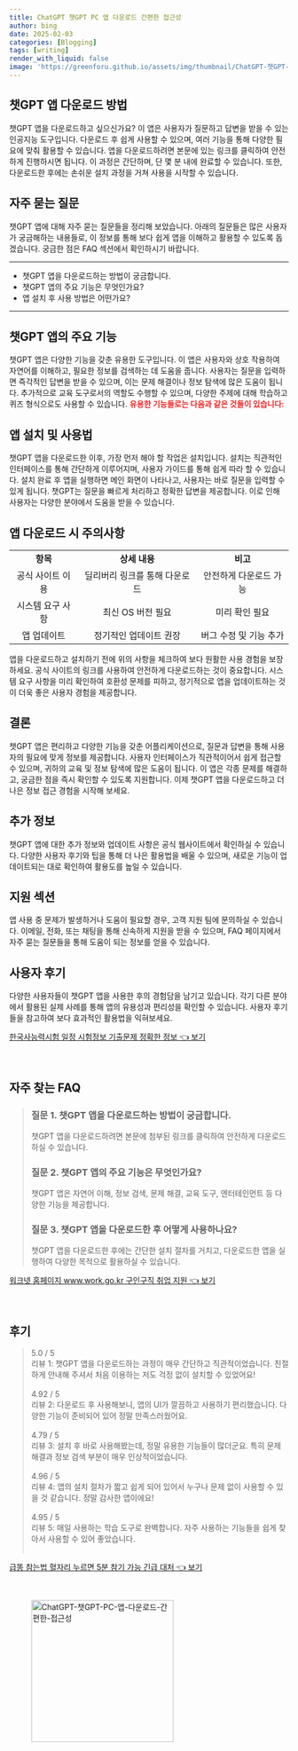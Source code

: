 ```yaml
---
title: ChatGPT 챗GPT PC 앱 다운로드 간편한 접근성
author: bing
date: 2025-02-03
categories: [Blogging]
tags: [writing]
render_with_liquid: false
image: 'https://greenforu.github.io/assets/img/thumbnail/ChatGPT-챗GPT-PC-앱-다운로드-간편한-접근성.webp'
---
```



<h2 id='챗GPT_앱_다운로드'>챗GPT 앱 다운로드 방법</h2>

<p>챗GPT 앱을 다운로드하고 싶으신가요? 이 앱은 사용자가 질문하고 답변을 받을 수 있는 인공지능 도구입니다. 다운로드 후 쉽게 사용할 수 있으며, 여러 기능을 통해 다양한 필요에 맞춰 활용할 수 있습니다. 앱을 다운로드하려면 본문에 있는 링크를 클릭하여 안전하게 진행하시면 됩니다. 이 과정은 간단하며, 단 몇 분 내에 완료할 수 있습니다. 또한, 다운로드한 후에는 손쉬운 설치 과정을 거쳐 사용을 시작할 수 있습니다.</p>

<h2 id='자주_묻는_질문'>자주 묻는 질문</h2>

<p>챗GPT 앱에 대해 자주 묻는 질문들을 정리해 보았습니다. 아래의 질문들은 많은 사용자가 궁금해하는 내용들로, 이 정보를 통해 보다 쉽게 앱을 이해하고 활용할 수 있도록 돕겠습니다. 궁금한 점은 FAQ 섹션에서 확인하시기 바랍니다.</p>

<hr />

<ul>
    <li>챗GPT 앱을 다운로드하는 방법이 궁금합니다.</li>
    <li>챗GPT 앱의 주요 기능은 무엇인가요?</li>
    <li>앱 설치 후 사용 방법은 어떤가요?</li>
</ul>

<hr />

<h2 id='앱의_주요_기능'>챗GPT 앱의 주요 기능</h2>

<p>챗GPT 앱은 다양한 기능을 갖춘 유용한 도구입니다. 이 앱은 사용자와 상호 작용하여 자연어를 이해하고, 필요한 정보를 검색하는 데 도움을 줍니다. 사용자는 질문을 입력하면 즉각적인 답변을 받을 수 있으며, 이는 문제 해결이나 정보 탐색에 많은 도움이 됩니다. 추가적으로 교육 도구로서의 역할도 수행할 수 있으며, 다양한 주제에 대해 학습하고 퀴즈 형식으로도 사용할 수 있습니다. <b><span style="color: #ee2323;">유용한 기능들로는 다음과 같은 것들이 있습니다:</span></b></p>

<h2 id='앱_설치_및_사용법'>앱 설치 및 사용법</h2>

<p>챗GPT 앱을 다운로드한 이후, 가장 먼저 해야 할 작업은 설치입니다. 설치는 직관적인 인터페이스를 통해 간단하게 이루어지며, 사용자 가이드를 통해 쉽게 따라 할 수 있습니다. 설치 완료 후 앱을 실행하면 메인 화면이 나타나고, 사용자는 바로 질문을 입력할 수 있게 됩니다. 챗GPT는 질문을 빠르게 처리하고 정확한 답변을 제공합니다. 이로 인해 사용자는 다양한 분야에서 도움을 받을 수 있습니다.</p>

<h2 id='앱_다운로드_시_주의사항'>앱 다운로드 시 주의사항</h2>

<table>
    <tr>
        <td style="text-align: center; height: 17px;"><b>항목</b></td>
        <td style="text-align: center; height: 17px;"><b>상세 내용</b></td>
        <td style="text-align: center; height: 17px;"><b>비고</b></td>
    </tr>
    <tr>
        <td style="text-align: center; height: 17px;">공식 사이트 이용</td>
        <td style="text-align: center; height: 17px;">딜리버리 링크를 통해 다운로드</td>
        <td style="text-align: center; height: 17px;">안전하게 다운로드 가능</td>
    </tr>
    <tr>
        <td style="text-align: center; height: 17px;">시스템 요구 사항</td>
        <td style="text-align: center; height: 17px;">최신 OS 버전 필요</td>
        <td style="text-align: center; height: 17px;">미리 확인 필요</td>
    </tr>
    <tr>
        <td style="text-align: center; height: 17px;">앱 업데이트</td>
        <td style="text-align: center; height: 17px;">정기적인 업데이트 권장</td>
        <td style="text-align: center; height: 17px;">버그 수정 및 기능 추가</td>
    </tr>
</table>

<p>앱을 다운로드하고 설치하기 전에 위의 사항을 체크하여 보다 원활한 사용 경험을 보장하세요. 공식 사이트의 링크를 사용하여 안전하게 다운로드하는 것이 중요합니다. 시스템 요구 사항을 미리 확인하여 호환성 문제를 피하고, 정기적으로 앱을 업데이트하는 것이 더욱 좋은 사용자 경험을 제공합니다.</p>

<h2 id='결론'>결론</h2>

<p>챗GPT 앱은 편리하고 다양한 기능을 갖춘 어플리케이션으로, 질문과 답변을 통해 사용자의 필요에 맞게 정보를 제공합니다. 사용자 인터페이스가 직관적이어서 쉽게 접근할 수 있으며, 귀하의 교육 및 정보 탐색에 많은 도움이 됩니다. 이 앱은 각종 문제를 해결하고, 궁금한 점을 즉시 확인할 수 있도록 지원합니다. 이제 챗GPT 앱을 다운로드하고 더 나은 정보 접근 경험을 시작해 보세요.</p>

<h2 id='추가정보'>추가 정보</h2>

<p>챗GPT 앱에 대한 추가 정보와 업데이트 사항은 공식 웹사이트에서 확인하실 수 있습니다. 다양한 사용자 후기와 팁을 통해 더 나은 활용법을 배울 수 있으며, 새로운 기능이 업데이트되는 대로 확인하여 활용도를 높일 수 있습니다.</p>

<h2 id='지원섹션'>지원 섹션</h2>

<p>앱 사용 중 문제가 발생하거나 도움이 필요할 경우, 고객 지원 팀에 문의하실 수 있습니다. 이메일, 전화, 또는 채팅을 통해 신속하게 지원을 받을 수 있으며, FAQ 페이지에서 자주 묻는 질문들을 통해 도움이 되는 정보를 얻을 수 있습니다.</p>

<h2 id='사용자_후기'>사용자 후기</h2>

<p>다양한 사용자들이 챗GPT 앱을 사용한 후의 경험담을 남기고 있습니다. 각기 다른 분야에서 활용된 실제 사례를 통해 앱의 유용성과 편리성을 확인할 수 있습니다. 사용자 후기들을 참고하여 보다 효과적인 활용법을 익혀보세요.</p>


<p><a class="click-button" title="한국사능력시험 일정 시험정보 기출문제 정확한 정보" href="https://greenforu.github.io/posts/%ED%95%9C%EA%B5%AD%EC%82%AC%EB%8A%A5%EB%A0%A5%EC%8B%9C%ED%97%98-%EC%9D%BC%EC%A0%95-%EC%8B%9C%ED%97%98%EC%A0%95%EB%B3%B4-%EA%B8%B0%EC%B6%9C%EB%AC%B8%EC%A0%9C-%EC%A0%95%ED%99%95%ED%95%9C-%EC%A0%95%EB%B3%B4/" rel="dofollow">한국사능력시험 일정 시험정보 기출문제 정확한 정보 👈 보기</a></p><br>
<h2 id='자주_찾는_FAQ'>자주 찾는 FAQ</h2>
<div itemscope="" itemtype="https://schema.org/FAQPage"> 
<blockquote> 
<div itemscope="" itemprop="mainEntity" itemtype="https://schema.org/Question"> 
<h3 itemprop="name">질문 1. 챗GPT 앱을 다운로드하는 방법이 궁금합니다.</h3> 
<div itemscope="" itemprop="acceptedAnswer" itemtype="https://schema.org/Answer"> 
<span itemprop="text"> 
<p>챗GPT 앱을 다운로드하려면 본문에 첨부된 링크를 클릭하여 안전하게 다운로드하실 수 있습니다.</p> 
</span> 
</div> 
</div> 

<div itemscope="" itemprop="mainEntity" itemtype="https://schema.org/Question"> 
<h3 itemprop="name">질문 2. 챗GPT 앱의 주요 기능은 무엇인가요?</h3> 
<div itemscope="" itemprop="acceptedAnswer" itemtype="https://schema.org/Answer"> 
<span itemprop="text"> 
<p>챗GPT 앱은 자연어 이해, 정보 검색, 문제 해결, 교육 도구, 엔터테인먼트 등 다양한 기능을 제공합니다.</p> 
</span> 
</div> 
</div> 

<div itemscope="" itemprop="mainEntity" itemtype="https://schema.org/Question"> 
<h3 itemprop="name">질문 3. 챗GPT 앱을 다운로드한 후 어떻게 사용하나요?</h3> 
<div itemscope="" itemprop="acceptedAnswer" itemtype="https://schema.org/Answer"> 
<span itemprop="text"> 
<p>챗GPT 앱을 다운로드한 후에는 간단한 설치 절차를 거치고, 다운로드한 앱을 실행하여 다양한 목적으로 활용하실 수 있습니다.</p> 
</span> 
</div> 
</div> 
</blockquote> 
</div>
<p><a class="click-button" title="워크넷 홈페이지 www.work.go.kr 구인구직 취업 지원" href="https://greenforu.github.io/posts/%EC%9B%8C%ED%81%AC%EB%84%B7-%ED%99%88%ED%8E%98%EC%9D%B4%EC%A7%80-www.work.go.kr-%EA%B5%AC%EC%9D%B8%EA%B5%AC%EC%A7%81-%EC%B7%A8%EC%97%85-%EC%A7%80%EC%9B%90/" rel="dofollow">워크넷 홈페이지 www.work.go.kr 구인구직 취업 지원 👈 보기</a></p><br>
<h2 id='후기'>후기</h2>
<div itemscope itemtype="https://schema.org/Product">
  <blockquote>
  <div itemprop="review" itemscope itemtype="https://schema.org/Review">
      <div itemprop="reviewRating" itemscope itemtype="https://schema.org/Rating"> <span itemprop="ratingValue">5.0</span> / <span itemprop="bestRating">5</span> </div>
      <span itemprop="reviewBody">리뷰 1: 챗GPT 앱을 다운로드하는 과정이 매우 간단하고 직관적이었습니다. 친절하게 안내해 주셔서 처음 이용하는 저도 걱정 없이 설치할 수 있었어요!</span>
  </div>
  <br>
  <div itemprop="review" itemscope itemtype="https://schema.org/Review">
      <div itemprop="reviewRating" itemscope itemtype="https://schema.org/Rating"> <span itemprop="ratingValue">4.92</span> / <span itemprop="bestRating">5</span> </div>
      <span itemprop="reviewBody">리뷰 2: 다운로드 후 사용해보니, 앱의 UI가 깔끔하고 사용하기 편리했습니다. 다양한 기능이 준비되어 있어 정말 만족스러웠어요.</span>
  </div>
  <br>
  <div itemprop="review" itemscope itemtype="https://schema.org/Review">
      <div itemprop="reviewRating" itemscope itemtype="https://schema.org/Rating"> <span itemprop="ratingValue">4.79</span> / <span itemprop="bestRating">5</span> </div>
      <span itemprop="reviewBody">리뷰 3: 설치 후 바로 사용해봤는데, 정말 유용한 기능들이 많더군요. 특히 문제 해결과 정보 검색 부분이 매우 인상적이었습니다.</span>
  </div>
  <br>
  <div itemprop="review" itemscope itemtype="https://schema.org/Review">
      <div itemprop="reviewRating" itemscope itemtype="https://schema.org/Rating"> <span itemprop="ratingValue">4.96</span> / <span itemprop="bestRating">5</span> </div>
      <span itemprop="reviewBody">리뷰 4: 앱의 설치 절차가 짧고 쉽게 되어 있어서 누구나 문제 없이 사용할 수 있을 것 같습니다. 정말 감사한 앱이에요!</span>
  </div>
  <br>
  <div itemprop="review" itemscope itemtype="https://schema.org/Review">
      <div itemprop="reviewRating" itemscope itemtype="https://schema.org/Rating"> <span itemprop="ratingValue">4.95</span> / <span itemprop="bestRating">5</span> </div>
      <span itemprop="reviewBody">리뷰 5: 매일 사용하는 학습 도구로 완벽합니다. 자주 사용하는 기능들을 쉽게 찾아서 사용할 수 있어 좋았습니다.</span>
  </div>
  <br>
  </blockquote>
</div>
<p><a class="click-button" title="급똥 참는법 혈자리 누르면 5분 참기 가능 긴급 대처" href="https://greenforu.github.io/posts/%EA%B8%89%EB%98%A5-%EC%B0%B8%EB%8A%94%EB%B2%95-%ED%98%88%EC%9E%90%EB%A6%AC-%EB%88%84%EB%A5%B4%EB%A9%B4-5%EB%B6%84-%EC%B0%B8%EA%B8%B0-%EA%B0%80%EB%8A%A5-%EA%B8%B4%EA%B8%89-%EB%8C%80%EC%B2%98/" rel="dofollow">급똥 참는법 혈자리 누르면 5분 참기 가능 긴급 대처 👈 보기</a></p><br>
<figure class="image"><img src="https://greenforu.github.io/assets/img/thumbnail/ChatGPT-챗GPT-PC-앱-다운로드-간편한-접근성.webp" alt="ChatGPT-챗GPT-PC-앱-다운로드-간편한-접근성" width="256" height="256"></figure>